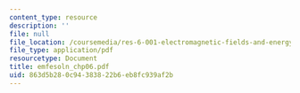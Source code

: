 ```yaml
---
content_type: resource
description: ''
file: null
file_location: /coursemedia/res-6-001-electromagnetic-fields-and-energy-spring-2008/863d5b280c94383822b6eb8fc939af2b_emfesoln_chp06.pdf
file_type: application/pdf
resourcetype: Document
title: emfesoln_chp06.pdf
uid: 863d5b28-0c94-3838-22b6-eb8fc939af2b
---
```

